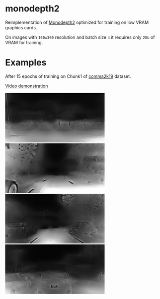# monodepth2
Reimplementation of [Monodepth2](https://github.com/nianticlabs/monodepth2) optimized for training on low VRAM graphics cards.

On images with `160x360` resolution and batch size `4` it requires only `2Gb` of VRAM for training.

# Examples
After 15 epochs of training on Chunk1 of [comma2k19](https://github.com/commaai/comma2k19) dataset.

[Video demonstration](https://youtu.be/2Kg0aM1P_rA)

![](res/disp-1.jpg?raw=true)
![](res/disp-2.jpg?raw=true)
![](res/disp-3.jpg?raw=true)
![](res/disp-4.jpg?raw=true)
